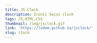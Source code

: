 ```yaml
---
title: JS Clock
description: Iconic Swiss clock
tags: JS,HTML,CSS
thumbnail: /img/jsclock.gif
link: 'https://ludem.github.io/jsclock/'
slug: clock
---
```


